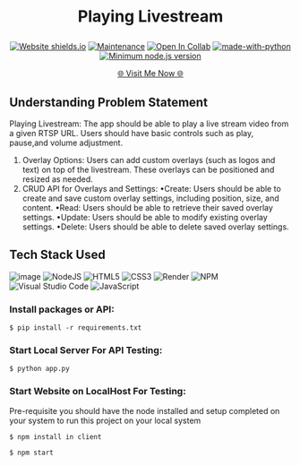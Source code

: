 
  <h1><p align="center"><b><b>Playing Livestream</b></b>
</p></h1>

<div align="center">

  <a href="">![Website shields.io](https://img.shields.io/website-up-down-green-red/http/shields.io.svg)</a>
  <a href="">![Maintenance](https://img.shields.io/badge/Maintained%3F-yes-green.svg)</a>
  <a href="">![Open In Collab](https://colab.research.google.com/assets/colab-badge.svg)</a>
  <a href="">[![made-with-python](https://img.shields.io/badge/Made%20with-Python-1f425f.svg)](https://www.python.org/)</a>
  <a href="">[![Minimum node.js version](https://badgen.net/npm/node/express)](https://npmjs.com/package/express)</a>
</div>

<p align="Center"><a href="https://streaming-live-henna.vercel.app/" > 🌐 Visit Me Now 🌐</a></p>


## Understanding Problem Statement

Playing Livestream: The app should be able to play a live stream video from a given RTSP URL. Users should have basic controls such as play, pause,and volume adjustment.
1. Overlay Options: Users can add custom overlays
(such as logos and text) on top of the livestream. These overlays can be positioned and resized as needed.
2. CRUD API for Overlays and Settings:
•Create: Users should be able to create and save custom overlay
settings, including position, size, and content.
•Read: Users should be able to retrieve their saved overlay settings.
•Update: Users should be able to modify existing overlay settings.
•Delete: Users should be able to delete saved overlay settings.


## Tech Stack Used

![image](https://img.shields.io/badge/Python-3776AB?style=for-the-badge&logo=python&logoColor=white)
![NodeJS](https://img.shields.io/badge/node.js-6DA55F?style=for-the-badge&logo=node.js&logoColor=white)
![HTML5](https://img.shields.io/badge/html5-%23E34F26.svg?style=for-the-badge&logo=html5&logoColor=white)
![CSS3](https://img.shields.io/badge/css3-%231572B6.svg?style=for-the-badge&logo=css3&logoColor=white)
![Render](https://img.shields.io/badge/Render-%46E3B7.svg?style=for-the-badge&logo=render&logoColor=white)
![NPM](https://img.shields.io/badge/NPM-%23CB3837.svg?style=for-the-badge&logo=npm&logoColor=white)
![Visual Studio Code](https://img.shields.io/badge/Visual%20Studio%20Code-0078d7.svg?style=for-the-badge&logo=visual-studio-code&logoColor=white)
![JavaScript](https://img.shields.io/badge/javascript-%23323330.svg?style=for-the-badge&logo=javascript&logoColor=%23F7DF1E)




### Install packages or API:

```
$ pip install -r requirements.txt
```

### Start Local Server For API Testing:

```
$ python app.py
```




### Start Website on LocalHost For Testing:

Pre-requisite you should have the node installed and setup completed on your system to run this project on your local system 

```
$ npm install in client
```

```
$ npm start
```

